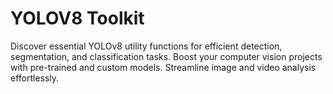 # YOLOV8 Toolkit
Discover essential YOLOv8 utility functions for efficient detection, segmentation, and classification tasks. Boost your computer vision projects with pre-trained and custom models. Streamline image and video analysis effortlessly.
